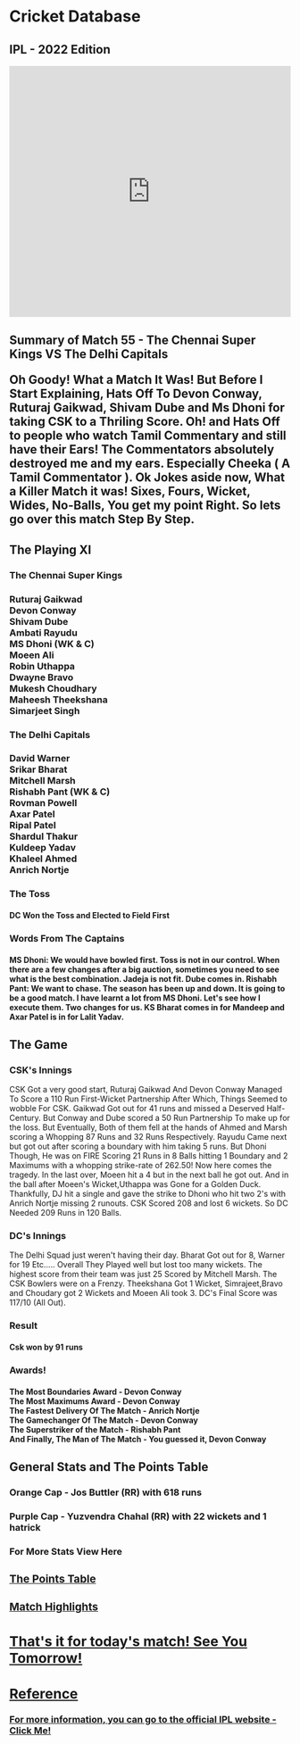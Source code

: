 <html>
<head>
<title> CSK's Well Deserved Victory Against DC</title>
</head>
<body>
<h1> Cricket Database </h1>
<h2> IPL - 2022 Edition </h2>
<iframe src="https://widget.crictimes.org/" style="width:100%;min-height: 450px;" frameborder="0" scrolling="yes"></iframe>
<h2> Summary of Match 55 - The Chennai Super Kings VS The Delhi Capitals
<p> Oh Goody! What a Match It Was! But Before I Start Explaining, Hats Off To Devon Conway, Ruturaj Gaikwad, Shivam Dube and Ms Dhoni for taking CSK to a Thriling Score. Oh! 
and Hats Off to people who watch Tamil Commentary and still have their Ears! The Commentators absolutely destroyed me and my ears. Especially Cheeka ( A Tamil Commentator ). 
Ok Jokes aside now, What a Killer Match it was! Sixes, Fours, Wicket, Wides, No-Balls, You get my point Right. So lets go over this match Step By Step.
</p> 
<h2> The Playing XI </h2>
<h3> The Chennai Super Kings </h2>
<h3> Ruturaj Gaikwad <br>
Devon Conway<br>
Shivam Dube<br>
Ambati Rayudu<br>
MS Dhoni (WK & C)<br>
Moeen Ali<br>
Robin Uthappa<br>
Dwayne Bravo<br>
Mukesh Choudhary<br>
Maheesh Theekshana<br>
Simarjeet Singh<br>
</h3>

<h3> The Delhi Capitals </h3>
<h3>David Warner <br>Srikar Bharat<br> Mitchell Marsh<br> Rishabh Pant (WK & C)<br> Rovman Powell<br> Axar Patel<br> Ripal Patel<br> Shardul Thakur<br> Kuldeep Yadav<br> Khaleel Ahmed<br> Anrich Nortje</h3>

<h3> The Toss </h3>
<h4> DC Won the Toss and Elected to Field First </h4>

<h3> Words From The Captains </h3>
<h4>MS Dhoni: We would have bowled first. Toss is not in our control. When there are a few changes after a big auction, sometimes you need to see what is the best combination.
 Jadeja is not fit. Dube comes in.
Rishabh Pant: We want to chase. The season has been up and down. It is going to be a good match. I have learnt a lot from MS Dhoni. Let's see how I execute them. 
Two changes for us. KS Bharat comes in for Mandeep and Axar Patel is in for Lalit Yadav.</h5>

<h2>The Game</h2>
<h3> CSK's Innings </h3>
<p>CSK Got a very good start, Ruturaj Gaikwad And Devon Conway Managed To Score a 110 Run First-Wicket Partnership After Which, Things Seemed to wobble For CSK. Gaikwad Got out for 
41 runs and missed a Deserved Half-Century. But Conway and Dube scored a 50 Run Partnership To make up for the loss. But Eventually, Both of them fell at the hands of Ahmed and
 Marsh scoring a Whopping 87 Runs and 32 Runs Respectively. Rayudu Came next but got out after scoring a boundary with him taking 5 runs. But Dhoni Though, He was on FIRE Scoring 
 21 Runs in 8 Balls hitting 1 Boundary and 2 Maximums with a whopping strike-rate of 262.50! Now here comes the tragedy. In the last over, Moeen hit a 4 but in the next ball he got 
 out. And in the ball after Moeen's Wicket,Uthappa was Gone for a Golden Duck. Thankfully, DJ hit a single and gave the strike to Dhoni who hit two 2's with Anrich Nortje missing
 2 runouts.
CSK Scored 208 and lost 6 wickets. So DC Needed 209 Runs in 120 Balls.</p>
<h3>DC's Innings</h3>
<p>The Delhi Squad just weren't having their day. Bharat Got out for 8, Warner for 19 Etc..... Overall They Played well but lost too many wickets. The highest score from their team 
was just 25 Scored by  Mitchell Marsh. The CSK Bowlers were on a Frenzy. Theekshana Got 1 Wicket, Simrajeet,Bravo and Choudary got 2 Wickets and Moeen Ali took 3. DC's Final Score
 was 117/10 (All Out).
</p>
<h3>Result</h3>
<h4>Csk won by 91 runs</h4>
<h3> Awards! </h3>
<h4> The Most Boundaries Award - Devon Conway <br>
The Most Maximums Award - Devon Conway <br>
The Fastest Delivery Of The Match - Anrich Nortje <br>
The Gamechanger Of The Match - Devon Conway <br>
The Superstriker of the Match - Rishabh Pant <br>
And Finally, The Man of The Match - You guessed it, Devon Conway
</h4>
<h2> General Stats and The Points Table </h2>
 <h3> Orange Cap - Jos Buttler (RR) with 618 runs</p>
 <h3> Purple Cap - Yuzvendra Chahal (RR) with 22 wickets and 1 hatrick</p>
<h3> For More Stats View Here <a href="https://www.iplt20.com/stats/2022" IPL Stats </a>
<h3> The Points Table </h3>
<a href="https://www.iplt20.com/points-table/men/2022" Points Table </a>

<h3>Match Highlights</h3>
<a href="https://www.iplt20.com/video/44829/m55-csk-vs-dc--match-highlights" CSK VS DC Highlights </a>
<h2> That's it for today's match! See You Tomorrow!</h2>
<h2> Reference</h2>
For more information, you can go to the official IPL website - <a href="https://www.iplt20.com">Click Me! </a>
</body>
</html>
